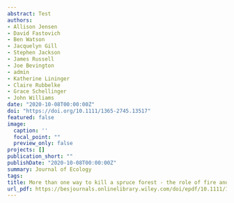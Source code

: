 ```yaml
---
abstract: Test
authors:
- Allison Jensen
- David Fastovich
- Ben Watson
- Jacquelyn Gill
- Stephen Jackson
- James Russell
- Joe Bevington
- admin
- Katherine Lininger
- Claire Rubbelke
- Grace Schellinger
- John Williams
date: "2020-10-08T00:00:00Z"
doi: "https://doi.org/10.1111/1365-2745.13517"
featured: false
image:
  caption: ''
  focal_point: ""
  preview_only: false
projects: []
publication_short: ""
publishDate: "2020-10-08T00:00:00Z"
summary: Journal of Ecology
tags:
title: More than one way to kill a spruce forest - the role of fire and climate in the late-glacial termination of spruce woodlands across the southern Great Lakes
url_pdf: https://besjournals.onlinelibrary.wiley.com/doi/epdf/10.1111/1365-2745.13517
---
```

